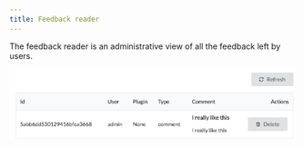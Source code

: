 ```yaml
---
title: Feedback reader
---
```


The feedback reader is an administrative view of all the feedback left by users. 

![Feedback reader](assets/images/read-feedback.png)